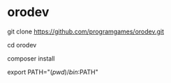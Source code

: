 # orodev

git clone https://github.com/programgames/orodev.git

cd orodev

composer install

export PATH="$(pwd)/bin:$PATH"

